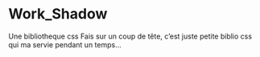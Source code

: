 # Work_Shadow
Une bibliotheque css 
Fais sur un coup de tête, c’est juste petite biblio css qui ma servie pendant un temps...
